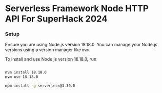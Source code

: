 # Serverless Framework Node HTTP API For SuperHack 2024


### Setup

Ensure you are using Node.js version 18.18.0. You can manage your Node.js versions using a version manager like `nvm`.

To install and use Node.js version 18.18.0, run:

```bash

nvm install 18.18.0
nvm use 18.18.0

npm install -g serverless@3.39.0

```